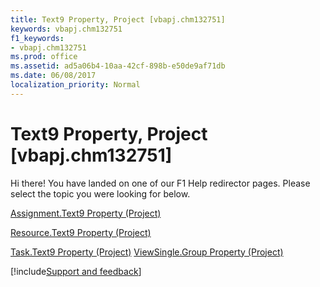 ```yaml
---
title: Text9 Property, Project [vbapj.chm132751]
keywords: vbapj.chm132751
f1_keywords:
- vbapj.chm132751
ms.prod: office
ms.assetid: ad5a06b4-10aa-42cf-898b-e50de9af71db
ms.date: 06/08/2017
localization_priority: Normal
---
```



# Text9 Property, Project [vbapj.chm132751]

Hi there! You have landed on one of our F1 Help redirector pages. Please select the topic you were looking for below.

[Assignment.Text9 Property (Project)](http://msdn.microsoft.com/library/f1eb39f5-8403-fa1a-763e-aa3c429414a5%28Office.15%29.aspx)

[Resource.Text9 Property (Project)](http://msdn.microsoft.com/library/4b04f5c5-0364-5ab3-4a8a-c5cdc6e01e95%28Office.15%29.aspx)

[Task.Text9 Property (Project)](http://msdn.microsoft.com/library/b9b0f6d9-36e6-e074-d772-d3c5f324cc4b%28Office.15%29.aspx)
[ViewSingle.Group Property (Project)](http://msdn.microsoft.com/library/3dec1632-1b5b-4aed-e0a9-f660bd606ba2%28Office.15%29.aspx)

[!include[Support and feedback](~/includes/feedback-boilerplate.md)]